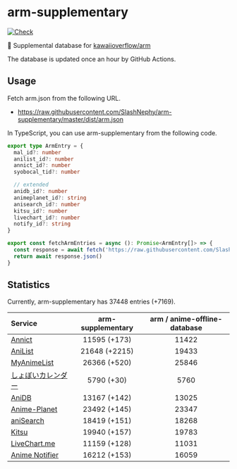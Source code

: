 # arm-supplementary

[![Check](https://github.com/SlashNephy/arm-supplementary/actions/workflows/check-node.yml/badge.svg)](https://github.com/SlashNephy/arm-supplementary/actions/workflows/check-node.yml)

💊 Supplemental database for [kawaiioverflow/arm](https://github.com/kawaiioverflow/arm)

The database is updated once an hour by GitHub Actions.

## Usage

Fetch arm.json from the following URL.

- https://raw.githubusercontent.com/SlashNephy/arm-supplementary/master/dist/arm.json

In TypeScript, you can use arm-supplementary from the following code.

```TypeScript
export type ArmEntry = {
  mal_id?: number
  anilist_id?: number
  annict_id?: number
  syobocal_tid?: number

  // extended
  anidb_id?: number
  animeplanet_id?: string
  anisearch_id?: number
  kitsu_id?: number
  livechart_id?: number
  notify_id?: string
}

export const fetchArmEntries = async (): Promise<ArmEntry[]> => {
  const response = await fetch('https://raw.githubusercontent.com/SlashNephy/arm-supplementary/master/dist/arm.json')
  return await response.json()
}
```

## Statistics

Currently, arm-supplementary has 37448 entries (+7169).

| Service                                     | arm-supplementary | arm / anime-offline-database |
| :------------------------------------------ | :---------------: | :--------------------------: |
| [Annict](https://annict.com)                |   11595 (+173)    |            11422             |
| [AniList](https://anilist.co)               |   21648 (+2215)   |            19433             |
| [MyAnimeList](https://myanimelist.net)      |   26366 (+520)    |            25846             |
| [しょぼいカレンダー](https://cal.syoboi.jp) |    5790 (+30)     |             5760             |
| [AniDB](https://anidb.net)                  |   13167 (+142)    |            13025             |
| [Anime-Planet](https://anime-planet.com)    |   23492 (+145)    |            23347             |
| [aniSearch](https://anisearch.com)          |   18419 (+151)    |            18268             |
| [Kitsu](https://kitsu.io)                   |   19940 (+157)    |            19783             |
| [LiveChart.me](https://livechart.me)        |   11159 (+128)    |            11031             |
| [Anime Notifier](https://notify.moe)        |   16212 (+153)    |            16059             |
